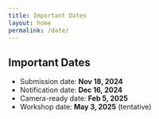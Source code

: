 ```yaml
---
title: Important Dates
layout: home
permalink: /date/
---
```


## Important Dates

<!-- TBA -->

* Submission date: **Nov 18, 2024**
* Notification date: **Dec 16, 2024**
* Camera-ready date: **Feb 5, 2025**
* Workshop date: **May 3, 2025** (tentative)
